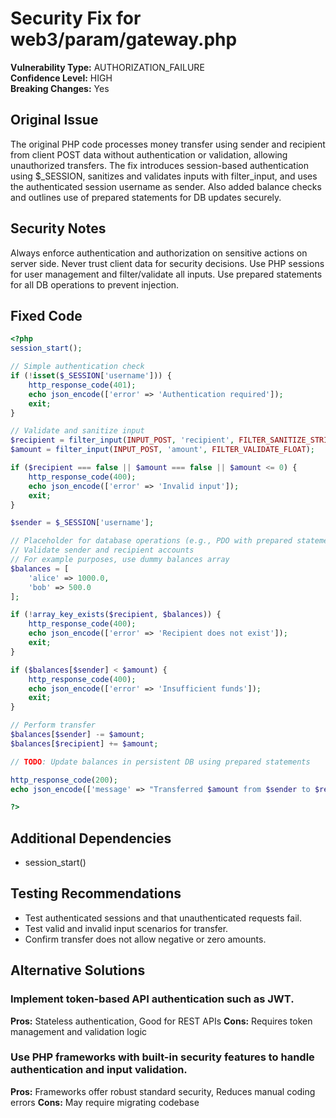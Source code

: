 # Security Fix for web3/param/gateway.php

**Vulnerability Type:** AUTHORIZATION_FAILURE  
**Confidence Level:** HIGH  
**Breaking Changes:** Yes

## Original Issue
The original PHP code processes money transfer using sender and recipient from client POST data without authentication or validation, allowing unauthorized transfers. The fix introduces session-based authentication using $_SESSION, sanitizes and validates inputs with filter_input, and uses the authenticated session username as sender. Also added balance checks and outlines use of prepared statements for DB updates securely.

## Security Notes
Always enforce authentication and authorization on sensitive actions on server side. Never trust client data for security decisions. Use PHP sessions for user management and filter/validate all inputs. Use prepared statements for all DB operations to prevent injection.

## Fixed Code
```php
<?php
session_start();

// Simple authentication check
if (!isset($_SESSION['username'])) {
    http_response_code(401);
    echo json_encode(['error' => 'Authentication required']);
    exit;
}

// Validate and sanitize input
$recipient = filter_input(INPUT_POST, 'recipient', FILTER_SANITIZE_STRING);
$amount = filter_input(INPUT_POST, 'amount', FILTER_VALIDATE_FLOAT);

if ($recipient === false || $amount === false || $amount <= 0) {
    http_response_code(400);
    echo json_encode(['error' => 'Invalid input']);
    exit;
}

$sender = $_SESSION['username'];

// Placeholder for database operations (e.g., PDO with prepared statements)
// Validate sender and recipient accounts
// For example purposes, use dummy balances array
$balances = [
    'alice' => 1000.0,
    'bob' => 500.0
];

if (!array_key_exists($recipient, $balances)) {
    http_response_code(400);
    echo json_encode(['error' => 'Recipient does not exist']);
    exit;
}

if ($balances[$sender] < $amount) {
    http_response_code(400);
    echo json_encode(['error' => 'Insufficient funds']);
    exit;
}

// Perform transfer
$balances[$sender] -= $amount;
$balances[$recipient] += $amount;

// TODO: Update balances in persistent DB using prepared statements

http_response_code(200);
echo json_encode(['message' => "Transferred $amount from $sender to $recipient"]);

?>
```

## Additional Dependencies
- session_start()

## Testing Recommendations
- Test authenticated sessions and that unauthenticated requests fail.
- Test valid and invalid input scenarios for transfer.
- Confirm transfer does not allow negative or zero amounts.

## Alternative Solutions

### Implement token-based API authentication such as JWT.
**Pros:** Stateless authentication, Good for REST APIs
**Cons:** Requires token management and validation logic

### Use PHP frameworks with built-in security features to handle authentication and input validation.
**Pros:** Frameworks offer robust standard security, Reduces manual coding errors
**Cons:** May require migrating codebase

